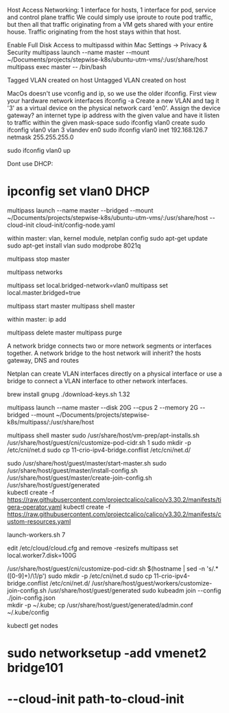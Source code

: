 Host Access
Networking: 1 interface for hosts, 1 interface for pod, service and control plane traffic
We could simply use iproute to route pod traffic, but then all that traffic originating from a VM gets shared with your entire house. Traffic originating from the host stays within that host.


Enable Full Disk Access to multipassd within Mac Settings -> Privacy & Security
multipass launch --name master --mount ~/Documents/projects/stepwise-k8s/ubuntu-utm-vms/:/usr/share/host
multipass exec master -- /bin/bash

Tagged VLAN created on host
Untagged VLAN created on host

MacOs doesn't use vconfig and ip, so we use the older ifconfig.
First view your hardware network interfaces
ifconfig -a
Create a new VLAN and tag it '3' as a virtual device on the physical network card 'en0'.
Assign the device gateway? an internet type ip address with the given value and have it listen to traffic within the given mask-space
sudo ifconfig vlan0 create
sudo ifconfig vlan0 vlan 3 vlandev en0
sudo ifconfig vlan0 inet 192.168.126.7 netmask 255.255.255.0

sudo ifconfig vlan0 up

Dont use DHCP:
# ipconfig set vlan0 DHCP


multipass launch --name master  --bridged --mount ~/Documents/projects/stepwise-k8s/ubuntu-utm-vms/:/usr/share/host --cloud-init cloud-init/config-node.yaml

within master:
vlan, kernel module, netplan config
sudo apt-get update
sudo apt-get install vlan
sudo modprobe 8021q


multipass stop master

multipass networks

multipass set local.bridged-network=vlan0
multipass set local.master.bridged=true

multipass start master
multipass shell master

within master:
ip add 

multipass delete master
multipass purge


A network bridge connects two or more network segments or interfaces together.
A network bridge to the host network will inherit? the hosts gateway, DNS and routes


Netplan can create VLAN interfaces directly on a physical interface or use a bridge to connect a VLAN interface to other network interfaces. 

brew install gnupg
./download-keys.sh 1.32


multipass launch --name master  --disk 20G --cpus 2 --memory 2G --bridged --mount ~/Documents/projects/stepwise-k8s/multipass/:/usr/share/host

multipass shell master
sudo /usr/share/host/vm-prep/apt-installs.sh
/usr/share/host/guest/cni/customize-pod-cidr.sh 1
sudo mkdir -p /etc/cni/net.d
sudo cp 11-crio-ipv4-bridge.conflist /etc/cni/net.d/ 

sudo /usr/share/host/guest/master/start-master.sh
sudo /usr/share/host/guest/master/install-config.sh
/usr/share/host/guest/master/create-join-config.sh /usr/share/host/guest/generated  
kubectl create -f https://raw.githubusercontent.com/projectcalico/calico/v3.30.2/manifests/tigera-operator.yaml
kubectl create -f https://raw.githubusercontent.com/projectcalico/calico/v3.30.2/manifests/custom-resources.yaml

launch-workers.sh 7

edit /etc/cloud/cloud.cfg and remove -resizefs
multipass set local.worker7.disk=100G

/usr/share/host/guest/cni/customize-pod-cidr.sh $(hostname | sed -n 's/.*\([0-9]\+\)/\1/p')
sudo mkdir -p /etc/cni/net.d
sudo cp 11-crio-ipv4-bridge.conflist /etc/cni/net.d/ 
/usr/share/host/guest/workers/customize-join-config.sh /usr/share/host/guest/generated
sudo kubeadm join --config ./join-config.json  
mkdir -p ~/.kube; cp /usr/share/host/guest/generated/admin.conf ~/.kube/config 

kubectl get nodes

# sudo networksetup -add vmenet2 bridge101
# --cloud-init path-to-cloud-init

